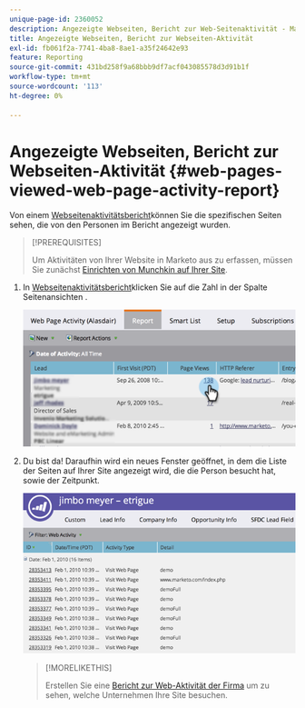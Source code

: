 ```yaml
---
unique-page-id: 2360052
description: Angezeigte Webseiten, Bericht zur Web-Seitenaktivität - Marketo Dokumente - Produktdokumentation
title: Angezeigte Webseiten, Bericht zur Webseiten-Aktivität
exl-id: fb061f2a-7741-4ba8-8ae1-a35f24642e93
feature: Reporting
source-git-commit: 431bd258f9a68bbb9df7acf043085578d3d91b1f
workflow-type: tm+mt
source-wordcount: '113'
ht-degree: 0%

---
```


# Angezeigte Webseiten, Bericht zur Webseiten-Aktivität {#web-pages-viewed-web-page-activity-report}

Von einem [Webseitenaktivitätsbericht](/help/marketo/product-docs/reporting/basic-reporting/report-types/web-page-activity-report.md)können Sie die spezifischen Seiten sehen, die von den Personen im Bericht angezeigt wurden.

>[!PREREQUISITES]
>
>Um Aktivitäten von Ihrer Website in Marketo aus zu erfassen, müssen Sie zunächst  [Einrichten von Munchkin auf Ihrer Site](/help/marketo/product-docs/administration/additional-integrations/add-munchkin-tracking-code-to-your-website.md).

1. In [Webseitenaktivitätsbericht](/help/marketo/product-docs/reporting/basic-reporting/report-types/web-page-activity-report.md)klicken Sie auf die Zahl in der Spalte Seitenansichten .

   ![](assets/image2014-9-16-14-3a54-3a8.png)

1. Du bist da! Daraufhin wird ein neues Fenster geöffnet, in dem die Liste der Seiten auf Ihrer Site angezeigt wird, die die Person besucht hat, sowie der Zeitpunkt.

   ![](assets/image2014-9-16-14-3a54-3a12.png)

   >[!MORELIKETHIS]
   >
   >Erstellen Sie eine  [Bericht zur Web-Aktivität der Firma](/help/marketo/product-docs/reporting/basic-reporting/report-types/company-web-activity-report.md) um zu sehen, welche Unternehmen Ihre Site besuchen.
